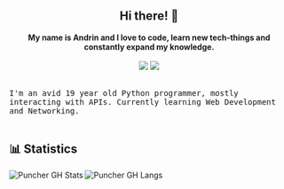 <br>

<h2 align="center">Hi there! 👋</h2>

<p align="center">
  <b>My name is Andrin and I love to code, learn new tech-things and constantly expand my knowledge.</b><br><br>
  <a align="center" href="https://stackoverflow.com/users/13508045/puncher?tab=profile"><img src="https://img.shields.io/badge/-StackOverflow-09313c?style=flat&logo=stackoverflow"></a>
  <a align="center" href="https://discord.com/users/305354423801217025"><img src="https://img.shields.io/badge/-Discord-09313c?style=flat&logo=discord"></a>
</p>

<br>
<samp> 
I'm an avid 19 year old Python programmer, mostly interacting with APIs. Currently learning Web Development and Networking.<br>

</samp>



<br>

## 📊 Statistics
<img align="left" alt="Puncher GH Stats" src="https://github-readme-stats-puncher1.vercel.app/api?username=puncher1&card_width=400&show_icons=true&bg_color=300,19166f,8976ee&title_color=ffffff&icon_color=e80bc3&text_color=6b88cf&border_color=2e2d55&border_radius=8&count_private=true&hide=stars&include_all_commits=true">
<img align="center" alt="Puncher GH Langs" src="https://github-readme-stats-puncher1.vercel.app/api/top-langs/?username=puncher1&layout=compact&bg_color=125,19166f,8976ee&title_color=ffffff&text_color=6b88cf&border_color=2e2d55&border_radius=8&hide=batchfile,ruby,lua&langs_count=10&&exclude_repo=ELOB-Board">
